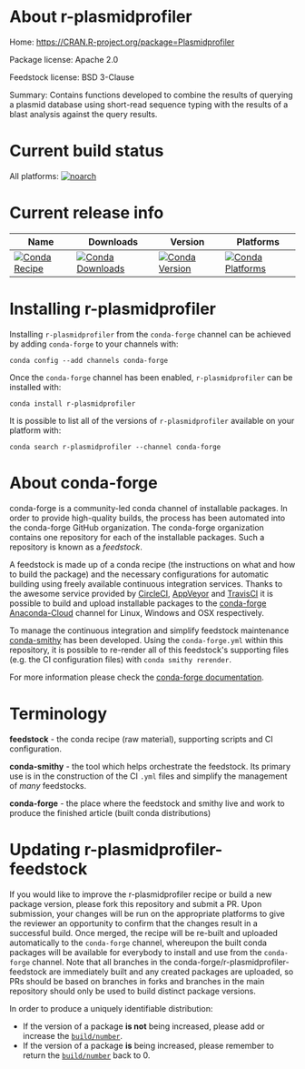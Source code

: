 About r-plasmidprofiler
=======================

Home: https://CRAN.R-project.org/package=Plasmidprofiler

Package license: Apache 2.0

Feedstock license: BSD 3-Clause

Summary: Contains functions developed to combine the results of querying a plasmid database using short-read sequence typing with the results of a blast analysis against the query results.



Current build status
====================

All platforms:
[![noarch](https://img.shields.io/circleci/project/github/conda-forge/r-plasmidprofiler-feedstock/master.svg?label=noarch)](https://circleci.com/gh/conda-forge/r-plasmidprofiler-feedstock)

Current release info
====================

| Name | Downloads | Version | Platforms |
| --- | --- | --- | --- |
| [![Conda Recipe](https://img.shields.io/badge/recipe-r--plasmidprofiler-green.svg)](https://anaconda.org/conda-forge/r-plasmidprofiler) | [![Conda Downloads](https://img.shields.io/conda/dn/conda-forge/r-plasmidprofiler.svg)](https://anaconda.org/conda-forge/r-plasmidprofiler) | [![Conda Version](https://img.shields.io/conda/vn/conda-forge/r-plasmidprofiler.svg)](https://anaconda.org/conda-forge/r-plasmidprofiler) | [![Conda Platforms](https://img.shields.io/conda/pn/conda-forge/r-plasmidprofiler.svg)](https://anaconda.org/conda-forge/r-plasmidprofiler) |

Installing r-plasmidprofiler
============================

Installing `r-plasmidprofiler` from the `conda-forge` channel can be achieved by adding `conda-forge` to your channels with:

```
conda config --add channels conda-forge
```

Once the `conda-forge` channel has been enabled, `r-plasmidprofiler` can be installed with:

```
conda install r-plasmidprofiler
```

It is possible to list all of the versions of `r-plasmidprofiler` available on your platform with:

```
conda search r-plasmidprofiler --channel conda-forge
```


About conda-forge
=================

conda-forge is a community-led conda channel of installable packages.
In order to provide high-quality builds, the process has been automated into the
conda-forge GitHub organization. The conda-forge organization contains one repository
for each of the installable packages. Such a repository is known as a *feedstock*.

A feedstock is made up of a conda recipe (the instructions on what and how to build
the package) and the necessary configurations for automatic building using freely
available continuous integration services. Thanks to the awesome service provided by
[CircleCI](https://circleci.com/), [AppVeyor](https://www.appveyor.com/)
and [TravisCI](https://travis-ci.org/) it is possible to build and upload installable
packages to the [conda-forge](https://anaconda.org/conda-forge)
[Anaconda-Cloud](https://anaconda.org/) channel for Linux, Windows and OSX respectively.

To manage the continuous integration and simplify feedstock maintenance
[conda-smithy](https://github.com/conda-forge/conda-smithy) has been developed.
Using the ``conda-forge.yml`` within this repository, it is possible to re-render all of
this feedstock's supporting files (e.g. the CI configuration files) with ``conda smithy rerender``.

For more information please check the [conda-forge documentation](https://conda-forge.org/docs/).

Terminology
===========

**feedstock** - the conda recipe (raw material), supporting scripts and CI configuration.

**conda-smithy** - the tool which helps orchestrate the feedstock.
                   Its primary use is in the construction of the CI ``.yml`` files
                   and simplify the management of *many* feedstocks.

**conda-forge** - the place where the feedstock and smithy live and work to
                  produce the finished article (built conda distributions)


Updating r-plasmidprofiler-feedstock
====================================

If you would like to improve the r-plasmidprofiler recipe or build a new
package version, please fork this repository and submit a PR. Upon submission,
your changes will be run on the appropriate platforms to give the reviewer an
opportunity to confirm that the changes result in a successful build. Once
merged, the recipe will be re-built and uploaded automatically to the
`conda-forge` channel, whereupon the built conda packages will be available for
everybody to install and use from the `conda-forge` channel.
Note that all branches in the conda-forge/r-plasmidprofiler-feedstock are
immediately built and any created packages are uploaded, so PRs should be based
on branches in forks and branches in the main repository should only be used to
build distinct package versions.

In order to produce a uniquely identifiable distribution:
 * If the version of a package **is not** being increased, please add or increase
   the [``build/number``](https://conda.io/docs/user-guide/tasks/build-packages/define-metadata.html#build-number-and-string).
 * If the version of a package **is** being increased, please remember to return
   the [``build/number``](https://conda.io/docs/user-guide/tasks/build-packages/define-metadata.html#build-number-and-string)
   back to 0.
